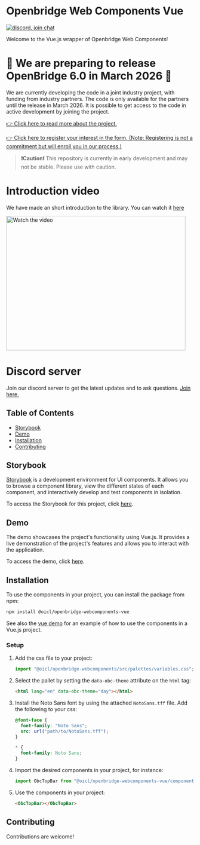 # Openbridge Web Components Vue

[![discord, join chat](https://img.shields.io/badge/discord-join_chat-brightgreen.svg?logo=discord&labelColor=white&style=flat&color=%235865F2)](https://discord.gg/KR9f4D4A)

Welcome to the Vue.js wrapper of Openbridge Web Components!

# 🎉 We are preparing to release OpenBridge 6.0 in March 2026 🎉

We are currently developing the code in a joint industry project, with funding from industry partners.
The code is only available for the partners until the release in March 2026. It is possible to get access to the code in active development by joining the project.

[👉 Click here to read more about the project.](https://docs.google.com/document/d/18ytBiUrfQrMYOPPz-hd7pgPjnG8ZBG-zr9xYl5Y2TTs/edit?tab=t.0)

[👉 Click here to register your interest in the form. (Note: Registering is not a commitment but will enroll you in our process.)](https://docs.google.com/forms/d/e/1FAIpQLSd2H7bbL_duBTMhHzjw7W52H9XXAiJ9A3sL7PsrfCTW_bNUhw/viewform)

> **❗Caution❗** This repository is currently in early development and may not be stable. Please use with caution.

# Introduction video

We have made an short introduction to the library. You can watch it [here](https://www.youtube.com/watch?v=5DiEA4voqzI)

<a href="http://www.youtube.com/watch?feature=player_embedded&v=5DiEA4voqzI" target="_blank">
 <img src="https://img.youtube.com/vi/5DiEA4voqzI/0.jpg" alt="Watch the video" width="480" height="360" />
</a>

# Discord server

Join our discord server to get the latest updates and to ask questions. [Join here.](https://discord.gg/KR9f4D4A)

## Table of Contents

- [Storybook](#storybook)
- [Demo](#demo)
- [Installation](#installation)
- [Contributing](#contributing)

## Storybook

[Storybook](https://storybook.js.org/) is a development environment for UI components. It allows you to browse a component library, view the different states of each component, and interactively develop and test components in isolation.

To access the Storybook for this project, click [here](https://openbridge-storybook.web.app).

## Demo

The demo showcases the project's functionality using Vue.js. It provides a live demonstration of the project's features and allows you to interact with the application.

To access the demo, click [here](https://openbridge-demo.web.app/).

## Installation

To use the components in your project, you can install the package from npm:

```bash
npm install @oicl/openbridge-webcomponents-vue
```

See also the [vue demo](https://github.com/Ocean-Industries-Concept-Lab/openbridge-webcomponents/tree/main/packages/vue-demo) for an example of how to use the components in a Vue.js project.

### Setup

1. Add the css file to your project:
   ```javascript
   import "@oicl/openbridge-webcomponents/src/palettes/variables.css";
   ```
2. Select the pallet by setting the `data-obc-theme` attribute on the `html` tag:
   ```html
   <html lang="en" data-obc-theme="day"></html>
   ```
3. Install the Noto Sans font by using the attached `NotoSans.tff` file. Add the following to your css:

   ```css
   @font-face {
     font-family: "Noto Sans";
     src: url("path/to/NotoSans.tff");
   }

   * {
     font-family: Noto Sans;
   }
   ```

4. Import the desired components in your project, for instance:

   ```javascript
   import ObcTopBar from "@oicl/openbridge-webcomponents-vue/components/top-bar/ObcTopBar";
   ```

5. Use the components in your project:
   ```html
   <ObcTopBar></ObcTopBar>
   ```

## Contributing

Contributions are welcome!
